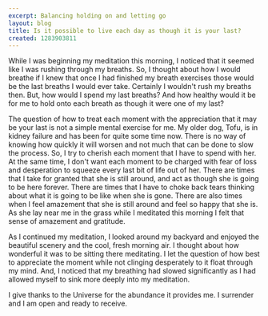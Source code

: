 ```yaml
---
excerpt: Balancing holding on and letting go
layout: blog
title: Is it possible to live each day as though it is your last?
created: 1283903811
---
```

<p>While I was beginning my meditation this morning, I noticed that it seemed like I was rushing through my breaths. So, I thought about how I would breathe if I knew that once I had finished my breath exercises those would be the last breaths I would ever take. Certainly I wouldn't rush my breaths then. But, how would I spend my last breaths? And how healthy would it be for me to hold onto each breath as though it were one of my last?</p>
<p>The question of how to treat each moment with the appreciation that it may be your last is not a simple mental exercise for me. My older dog, Tofu, is in kidney failure and has been for quite some time now. There is no way of knowing how quickly it will worsen and not much that can be done to slow the process. So, I try to cherish each moment that I have to spend with her. At the same time, I don't want each moment to be charged with fear of loss and desperation to squeeze every last bit of life out of her. There are times that I take for granted that she is still around, and act as though she is going to be here forever. There are times that I have to choke back tears thinking about what it is going to be like when she is gone. There are also times when I feel amazement that she is still around and feel so happy that she is. As she lay near me in the grass while I meditated this morning I felt that sense of amazement and gratitude.</p>
<p>As I continued my meditation, I looked around my backyard and enjoyed the beautiful scenery and the cool, fresh morning air. I thought about how wonderful it was to be sitting there meditating. I let the question of how best to appreciate the moment while not clinging desperately to it float through my mind. And, I noticed that my breathing had slowed significantly as I had allowed myself to sink more deeply into my meditation.</p>
<p>I give thanks to the Universe for the abundance it provides me. I surrender and I am open and ready to receive.</p>
